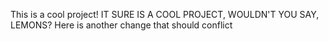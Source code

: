 This is a cool project!
IT SURE IS A COOL PROJECT, WOULDN'T YOU SAY, LEMONS?
Here is another change that should conflict
